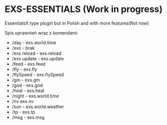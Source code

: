 # EXS-ESSENTIALS (Work in progress)

EssentialsX type plugin but in Polish and with more features(Not now)











Spis uprawnień wraz z komendami:
+ /day - exs.world.time
+ /exs - brak
+ /exs reload - exs.reload
+ /exs update - exs.update
+ /feed - exs.feed
+ /fly - exs.fly
+ /flySpeed - exs.flySpeed
+ /gm - exs.gm
+ /god - exs.god
+ /heal - exs.heal
+ /night - exs.world.time
+ /nv exs.nv
+ /sun - exs.world.weather
+ /tp - exs.tp
+ /msg - exs.msg
